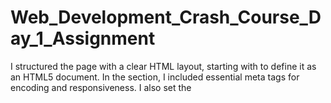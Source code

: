 # Web_Development_Crash_Course_Day_1_Assignment

I structured the page with a clear HTML layout, starting with <!DOCTYPE html> to define it as an HTML5 document. In the <head> section, I included essential meta tags for encoding and responsiveness. I also set the <title> as "Welcome to LaunchDarkly."

#For Main and Subheadings:
For the content, I used semantic HTML elements to maintain clarity. I added an <h1> for the main heading and <h2> subheadings  for sections like "Our Mission and Values" and "Core Values." I wrote a brief description of LaunchDarkly’s mission using a <p> tag and listed its core values (Innovation, Collaboration, and User-First Mindset) using a <ul> with <li> elements. I also included a hyperlink (<a>) to the homepage and an image (<img>) with alt text for accessibility.

One of the challenges I faced was finding a suitable image, so I used a placeholder (https://via.placeholder.com/150). Initially, I also used # as a temporary link for the homepage but later updated it. I ensured proper indentation and added comments to improve readability.

This project helped me practice structuring an HTML document while following best practices. It serves as a solid foundation for building more advanced web pages in the future.
